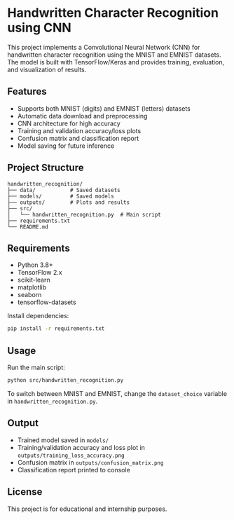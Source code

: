 # Handwritten Character Recognition using CNN

This project implements a Convolutional Neural Network (CNN) for handwritten character recognition using the MNIST and EMNIST datasets. The model is built with TensorFlow/Keras and provides training, evaluation, and visualization of results.

## Features
- Supports both MNIST (digits) and EMNIST (letters) datasets
- Automatic data download and preprocessing
- CNN architecture for high accuracy
- Training and validation accuracy/loss plots
- Confusion matrix and classification report
- Model saving for future inference

## Project Structure
```
handwritten_recognition/
├── data/           # Saved datasets
├── models/         # Saved models
├── outputs/        # Plots and results
├── src/
│   └── handwritten_recognition.py  # Main script
├── requirements.txt
└── README.md
```

## Requirements
- Python 3.8+
- TensorFlow 2.x
- scikit-learn
- matplotlib
- seaborn
- tensorflow-datasets

Install dependencies:
```bash
pip install -r requirements.txt
```

## Usage
Run the main script:
```bash
python src/handwritten_recognition.py
```

To switch between MNIST and EMNIST, change the `dataset_choice` variable in `handwritten_recognition.py`.

## Output
- Trained model saved in `models/`
- Training/validation accuracy and loss plot in `outputs/training_loss_accuracy.png`
- Confusion matrix in `outputs/confusion_matrix.png`
- Classification report printed to console

## License
This project is for educational and internship purposes.
